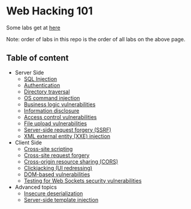 # Web Hacking 101

Some labs get at [here](https://portswigger.net/web-security/all-labs)

Note: order of labs in this repo is the order of all labs on the above page.

## Table of content
  - Server Side
    - [SQL Injection](Server-Side/sql.md)
    - [Authentication](Server-Side/authentication.md)
    - [Directory traversal](Server-Side/traversal.md)
    - [OS command injection](Server-Side/command.md)
    - [Business logic vulnerabilities](Server-Side/logicflaw.md)
    - [Information disclosure](Server-Side/information.md)
    - [Access control vulnerabilities](Server-Side/access.md)
    - [File upload vulnerabilities](Server-Side/fileupload.md)
    - [Server-side request forgery (SSRF)](Server-Side/ssrf.md)
    - [XML external entity (XXE) injection](Server-Side/xxe.md)
  - Client Side
    - [Cross-site scripting](Client-Side/xss.md)
    - [Cross-site request forgery](Client-Side/csrf.md)
    - [Cross-origin resource sharing (CORS)](Client-Side/cors.md)
    - [Clickjacking (UI redressing)](Client-Side/clickjacking.md)
    - [DOM-based vulnerabilities](Client-Side/dombased.md)
    - [Testing for Web Sockets security vulnerabilities](Client-Side/websockets.md)
  - Advanced topics
    - [Insecure deserialization](Advanced-topics/deserialization.md)
    - [Server-side template injection](Advanced-topics/ssti.md)

